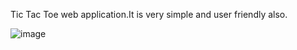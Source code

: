 Tic Tac Toe web application.It is very simple and user friendly also.

 ![image](https://github.com/user-attachments/assets/c6dc0110-f80c-4795-821f-68821f4900d0)
